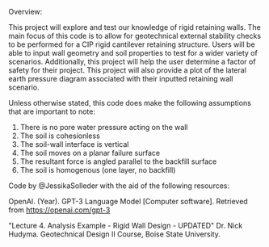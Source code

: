 Overview:

This project will explore and test our knowledge of rigid retaining walls. The main focus of this code is to allow for geotechnical external stability checks to be performed for a CIP rigid cantilever retaining structure. Users will be able to input wall geometry and soil properties to test for a wider variety of scenarios. Additionally, this project will help the user determine a factor of safety for their project. This project will also provide a plot of the lateral earth pressure diagram associated with their inputted retaining wall scenario.

Unless otherwise stated, this code does make the following assumptions that are important to note:

1. There is no pore water pressure acting on the wall
2. The soil is cohesionless
3. The soil-wall interface is vertical
4. The soil moves on a planar failure surface
5. The resultant force is angled parallel to the backfill surface
6. The soil is homogenous (one layer, no backfill)

Code by @JessikaSolleder with the aid of the following resources:

OpenAI. (Year). GPT-3 Language Model [Computer software]. Retrieved from https://openai.com/gpt-3

"Lecture 4. Analysis Example - Rigid Wall Design - UPDATED"
Dr. Nick Hudyma. Geotechnical Design II Course, Boise State University.


